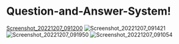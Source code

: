 # Question-and-Answer-System!
[Screenshot_20221207_091200](https://user-images.githubusercontent.com/51126350/206509957-3224b5a0-1ba5-41f2-978b-a121540d7250.png)
![Screenshot_20221207_091421](https://user-images.githubusercontent.com/51126350/206509996-67927b99-834a-41f7-a018-4596fa38dc88.png)
![Screenshot_20221207_091950](https://user-images.githubusercontent.com/51126350/206510020-a8cd7769-71e8-4fce-90a6-70a5c3eea86c.png)
![Screenshot_20221207_091054](https://user-images.githubusercontent.com/51126350/206511740-da61a8a7-bd37-4e58-a015-252bb5c7addd.png)
